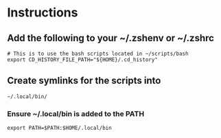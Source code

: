 # Instructions

## Add the following to your ~/.zshenv or ~/.zshrc

```
# This is to use the bash scripts located in ~/scripts/bash
export CD_HISTORY_FILE_PATH="${HOME}/.cd_history"
```

## Create symlinks for the scripts into

```
~/.local/bin/
```

### Ensure ~/.local/bin is added to the PATH

```
export PATH=$PATH:$HOME/.local/bin
```
